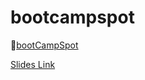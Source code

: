 # bootcampspot

:information_desk_person:[bootCampSpot](http://bootcampspot.herokuapp.com)

[Slides Link](https://docs.google.com/presentation/d/1gIqFdLJ3GFayoQPLsdn0VZNAWz37gNrduC-hhHsoNFw/edit?usp=sharing)
